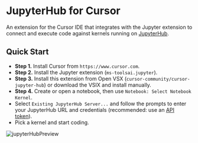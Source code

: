 # JupyterHub for Cursor

An extension for the Cursor IDE that integrates with the Jupyter extension to connect and execute code against kernels running on [JupyterHub](https://jupyter.org/hub).

## Quick Start

- **Step 1.** Install Cursor from `https://www.cursor.com`.
- **Step 2.** Install the Jupyter extension (`ms-toolsai.jupyter`).
- **Step 3.** Install this extension from Open VSX (`cursor-community/cursor-jupyter-hub`) or download the VSIX and install manually.
- **Step 4.** Create or open a notebook, then use `Notebook: Select Notebook Kernel`.
- Select `Existing JupyterHub Server...` and follow the prompts to enter your JupyterHub URL and credentials (recommended: use an [API token](https://github.com/zeckem19/cursor-jupyter-hub/wiki/Logging-in-with-API-token)).
- Pick a kernel and start coding.

![jupyterHubPreview](icon.png)
